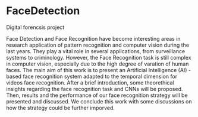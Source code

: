 # FaceDetection
Digital forencsis project


Face Detection and Face Recognition have become interesting areas in research application of pattern recognition and computer vision during the last years. They play a vital role in several applications, from surveillance systems to criminology. However, the Face Recognition task is still complex in computer vision, especially due to the high degree of varation of human faces. The main aim of this work is to present an Artificial Intelligence (AI) - based face recognition system adapted to the temporal dimension for videos face recognition. After a brief introduction, some theorethical insights regarding the face recognition task and CNNs will be proposed. Then, results and the performance of our face recognition strategy will be presented and discussed. We conclude this work with some discussions on how the strategy could be further imporved.
